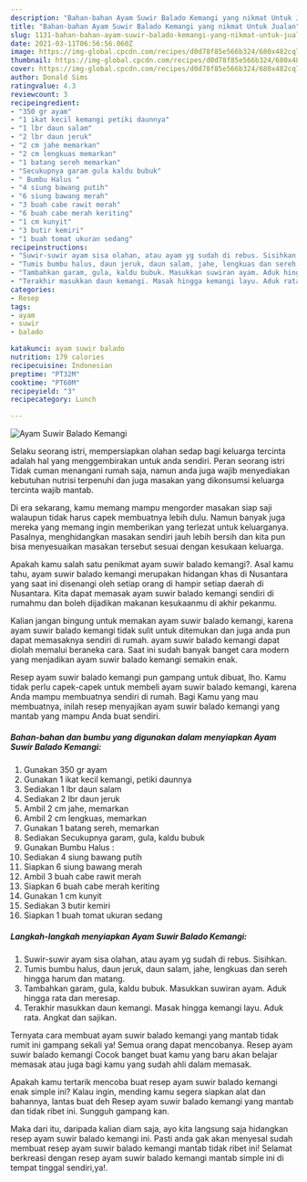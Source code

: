 ```yaml
---
description: "Bahan-bahan Ayam Suwir Balado Kemangi yang nikmat Untuk Jualan"
title: "Bahan-bahan Ayam Suwir Balado Kemangi yang nikmat Untuk Jualan"
slug: 1131-bahan-bahan-ayam-suwir-balado-kemangi-yang-nikmat-untuk-jualan
date: 2021-03-11T06:56:56.060Z
image: https://img-global.cpcdn.com/recipes/d0d78f85e566b324/680x482cq70/ayam-suwir-balado-kemangi-foto-resep-utama.jpg
thumbnail: https://img-global.cpcdn.com/recipes/d0d78f85e566b324/680x482cq70/ayam-suwir-balado-kemangi-foto-resep-utama.jpg
cover: https://img-global.cpcdn.com/recipes/d0d78f85e566b324/680x482cq70/ayam-suwir-balado-kemangi-foto-resep-utama.jpg
author: Donald Sims
ratingvalue: 4.3
reviewcount: 3
recipeingredient:
- "350 gr ayam"
- "1 ikat kecil kemangi petiki daunnya"
- "1 lbr daun salam"
- "2 lbr daun jeruk"
- "2 cm jahe memarkan"
- "2 cm lengkuas memarkan"
- "1 batang sereh memarkan"
- "Secukupnya garam gula kaldu bubuk"
- " Bumbu Halus "
- "4 siung bawang putih"
- "6 siung bawang merah"
- "3 buah cabe rawit merah"
- "6 buah cabe merah keriting"
- "1 cm kunyit"
- "3 butir kemiri"
- "1 buah tomat ukuran sedang"
recipeinstructions:
- "Suwir-suwir ayam sisa olahan, atau ayam yg sudah di rebus. Sisihkan."
- "Tumis bumbu halus, daun jeruk, daun salam, jahe, lengkuas dan sereh hingga harum dan matang."
- "Tambahkan garam, gula, kaldu bubuk. Masukkan suwiran ayam. Aduk hingga rata dan meresap."
- "Terakhir masukkan daun kemangi. Masak hingga kemangi layu. Aduk rata. Angkat dan sajikan."
categories:
- Resep
tags:
- ayam
- suwir
- balado

katakunci: ayam suwir balado 
nutrition: 179 calories
recipecuisine: Indonesian
preptime: "PT32M"
cooktime: "PT60M"
recipeyield: "3"
recipecategory: Lunch

---
```



![Ayam Suwir Balado Kemangi](https://img-global.cpcdn.com/recipes/d0d78f85e566b324/680x482cq70/ayam-suwir-balado-kemangi-foto-resep-utama.jpg)

Selaku seorang istri, mempersiapkan olahan sedap bagi keluarga tercinta adalah hal yang menggembirakan untuk anda sendiri. Peran seorang istri Tidak cuman menangani rumah saja, namun anda juga wajib menyediakan kebutuhan nutrisi terpenuhi dan juga masakan yang dikonsumsi keluarga tercinta wajib mantab.

Di era  sekarang, kamu memang mampu mengorder masakan siap saji walaupun tidak harus capek membuatnya lebih dulu. Namun banyak juga mereka yang memang ingin memberikan yang terlezat untuk keluarganya. Pasalnya, menghidangkan masakan sendiri jauh lebih bersih dan kita pun bisa menyesuaikan masakan tersebut sesuai dengan kesukaan keluarga. 



Apakah kamu salah satu penikmat ayam suwir balado kemangi?. Asal kamu tahu, ayam suwir balado kemangi merupakan hidangan khas di Nusantara yang saat ini disenangi oleh setiap orang di hampir setiap daerah di Nusantara. Kita dapat memasak ayam suwir balado kemangi sendiri di rumahmu dan boleh dijadikan makanan kesukaanmu di akhir pekanmu.

Kalian jangan bingung untuk memakan ayam suwir balado kemangi, karena ayam suwir balado kemangi tidak sulit untuk ditemukan dan juga anda pun dapat memasaknya sendiri di rumah. ayam suwir balado kemangi dapat diolah memalui beraneka cara. Saat ini sudah banyak banget cara modern yang menjadikan ayam suwir balado kemangi semakin enak.

Resep ayam suwir balado kemangi pun gampang untuk dibuat, lho. Kamu tidak perlu capek-capek untuk membeli ayam suwir balado kemangi, karena Anda mampu membuatnya sendiri di rumah. Bagi Kamu yang mau membuatnya, inilah resep menyajikan ayam suwir balado kemangi yang mantab yang mampu Anda buat sendiri.

<!--inarticleads1-->

##### Bahan-bahan dan bumbu yang digunakan dalam menyiapkan Ayam Suwir Balado Kemangi:

1. Gunakan 350 gr ayam
1. Gunakan 1 ikat kecil kemangi, petiki daunnya
1. Sediakan 1 lbr daun salam
1. Sediakan 2 lbr daun jeruk
1. Ambil 2 cm jahe, memarkan
1. Ambil 2 cm lengkuas, memarkan
1. Gunakan 1 batang sereh, memarkan
1. Sediakan Secukupnya garam, gula, kaldu bubuk
1. Gunakan  Bumbu Halus :
1. Sediakan 4 siung bawang putih
1. Siapkan 6 siung bawang merah
1. Ambil 3 buah cabe rawit merah
1. Siapkan 6 buah cabe merah keriting
1. Gunakan 1 cm kunyit
1. Sediakan 3 butir kemiri
1. Siapkan 1 buah tomat ukuran sedang




<!--inarticleads2-->

##### Langkah-langkah menyiapkan Ayam Suwir Balado Kemangi:

1. Suwir-suwir ayam sisa olahan, atau ayam yg sudah di rebus. Sisihkan.
1. Tumis bumbu halus, daun jeruk, daun salam, jahe, lengkuas dan sereh hingga harum dan matang.
1. Tambahkan garam, gula, kaldu bubuk. Masukkan suwiran ayam. Aduk hingga rata dan meresap.
1. Terakhir masukkan daun kemangi. Masak hingga kemangi layu. Aduk rata. Angkat dan sajikan.




Ternyata cara membuat ayam suwir balado kemangi yang mantab tidak rumit ini gampang sekali ya! Semua orang dapat mencobanya. Resep ayam suwir balado kemangi Cocok banget buat kamu yang baru akan belajar memasak atau juga bagi kamu yang sudah ahli dalam memasak.

Apakah kamu tertarik mencoba buat resep ayam suwir balado kemangi enak simple ini? Kalau ingin, mending kamu segera siapkan alat dan bahannya, lantas buat deh Resep ayam suwir balado kemangi yang mantab dan tidak ribet ini. Sungguh gampang kan. 

Maka dari itu, daripada kalian diam saja, ayo kita langsung saja hidangkan resep ayam suwir balado kemangi ini. Pasti anda gak akan menyesal sudah membuat resep ayam suwir balado kemangi mantab tidak ribet ini! Selamat berkreasi dengan resep ayam suwir balado kemangi mantab simple ini di tempat tinggal sendiri,ya!.

